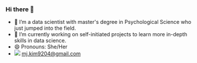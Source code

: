 ### Hi there 👋
- 🔭 I’m a data scientist with master's degree in Psychological Science who just jumped into the field.
- 🌱 I’m currently working on self-initiated projects to learn more in-depth skills in data science.
- 😄 Pronouns: She/Her
- <img src="{https://img.shields.io/badge/Gmail-D14836?style=for-the-badge&logo=gmail&logoColor=white}" /> mj.kim9204@gmail.com
